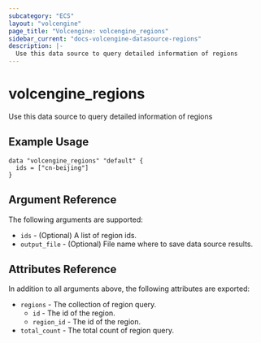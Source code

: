 ```yaml
---
subcategory: "ECS"
layout: "volcengine"
page_title: "Volcengine: volcengine_regions"
sidebar_current: "docs-volcengine-datasource-regions"
description: |-
  Use this data source to query detailed information of regions
---
```

# volcengine_regions
Use this data source to query detailed information of regions
## Example Usage
```hcl
data "volcengine_regions" "default" {
  ids = ["cn-beijing"]
}
```
## Argument Reference
The following arguments are supported:
* `ids` - (Optional) A list of region ids.
* `output_file` - (Optional) File name where to save data source results.

## Attributes Reference
In addition to all arguments above, the following attributes are exported:
* `regions` - The collection of region query.
    * `id` - The id of the region.
    * `region_id` - The id of the region.
* `total_count` - The total count of region query.



